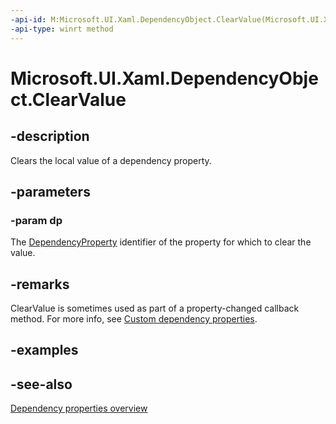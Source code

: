 ```yaml
---
-api-id: M:Microsoft.UI.Xaml.DependencyObject.ClearValue(Microsoft.UI.Xaml.DependencyProperty)
-api-type: winrt method
---
```


<!-- Method syntax
public void ClearValue(Microsoft.UI.Xaml.DependencyProperty dp)
-->

# Microsoft.UI.Xaml.DependencyObject.ClearValue

## -description

Clears the local value of a dependency property.

## -parameters

### -param dp

The [DependencyProperty](dependencyproperty.md) identifier of the property for which to clear the value.

## -remarks

ClearValue is sometimes used as part of a property-changed callback method. For more info, see [Custom dependency properties](/windows/uwp/xaml-platform/custom-dependency-properties).

## -examples

## -see-also

[Dependency properties overview](/windows/uwp/xaml-platform/dependency-properties-overview)
